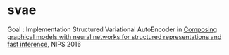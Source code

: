 # svae
Goal : Implementation Structured Variational AutoEncoder in [Composing graphical models with neural networks
for structured representations and fast inference](https://arxiv.org/pdf/1603.06277.pdf), NIPS 2016


